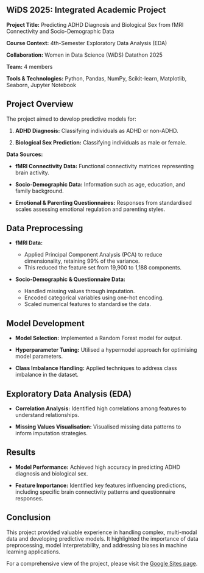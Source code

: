 ## WiDS 2025: Integrated Academic Project

**Project Title:** Predicting ADHD Diagnosis and Biological Sex from fMRI Connectivity and Socio-Demographic Data

**Course Context:** 4th-Semester Exploratory Data Analysis (EDA)

**Collaboration:** Women in Data Science (WiDS) Datathon 2025

**Team:** 4 members

**Tools & Technologies:** Python, Pandas, NumPy, Scikit-learn, Matplotlib, Seaborn, Jupyter Notebook

## Project Overview

The project aimed to develop predictive models for:

1. **ADHD Diagnosis:** Classifying individuals as ADHD or non-ADHD.

2. **Biological Sex Prediction:** Classifying individuals as male or female.

**Data Sources:**

* **fMRI Connectivity Data:** Functional connectivity matrices representing brain activity.

* **Socio-Demographic Data:** Information such as age, education, and family background.

* **Emotional & Parenting Questionnaires:** Responses from standardised scales assessing emotional regulation and parenting styles.

## Data Preprocessing

* **fMRI Data:**

  * Applied Principal Component Analysis (PCA) to reduce dimensionality, retaining 99% of the variance.
  * This reduced the feature set from 19,900 to 1,188 components.

* **Socio-Demographic & Questionnaire Data:**

  * Handled missing values through imputation.
  * Encoded categorical variables using one-hot encoding.
  * Scaled numerical features to standardise the data.

## Model Development

* **Model Selection:** Implemented a Random Forest model for output.

* **Hyperparameter Tuning:** Utilised a hypermodel approach for optimising model parameters.

* **Class Imbalance Handling:** Applied techniques to address class imbalance in the dataset.

## Exploratory Data Analysis (EDA)

* **Correlation Analysis:** Identified high correlations among features to understand relationships.

* **Missing Values Visualisation:** Visualised missing data patterns to inform imputation strategies.
  
## Results

* **Model Performance:** Achieved high accuracy in predicting ADHD diagnosis and biological sex.

* **Feature Importance:** Identified key features influencing predictions, including specific brain connectivity patterns and questionnaire responses.

## Conclusion

This project provided valuable experience in handling complex, multi-modal data and developing predictive models. It highlighted the importance of data preprocessing, model interpretability, and addressing biases in machine learning applications.

For a comprehensive view of the project, please visit the [Google Sites page](https://sites.google.com/view/eel12anaghahegde/home).
